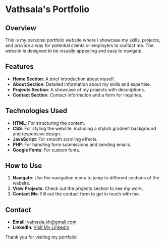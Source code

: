 # Vathsala's Portfolio

## Overview
This is my personal portfolio website where I showcase my skills, projects, and provide a way for potential clients or employers to contact me. The website is designed to be visually appealing and easy to navigate.

## Features
- **Home Section**: A brief introduction about myself.
- **About Section**: Detailed information about my skills and expertise.
- **Projects Section**: A showcase of my projects with descriptions.
- **Contact Section**: Contact information and a form for inquiries.

## Technologies Used
- **HTML**: For structuring the content.
- **CSS**: For styling the website, including a stylish gradient background and responsive design.
- **JavaScript**: For smooth scrolling effects.
- **PHP**: For handling form submissions and sending emails.
- **Google Fonts**: For custom fonts.

## How to Use
1. **Navigate**: Use the navigation menu to jump to different sections of the website.
2. **View Projects**: Check out the projects section to see my work.
3. **Contact Me**: Fill out the contact form to get in touch with me.

## Contact
- **Email**: vathsala.kh@gmail.com
- **LinkedIn**: [Visit My LinkedIn](https://www.linkedin.com/in/vathsala-k/)

Thank you for visiting my portfolio!
